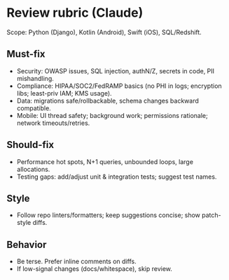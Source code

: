 # Review rubric (Claude)
Scope: Python (Django), Kotlin (Android), Swift (iOS), SQL/Redshift.

## Must-fix
- Security: OWASP issues, SQL injection, authN/Z, secrets in code, PII mishandling.
- Compliance: HIPAA/SOC2/FedRAMP basics (no PHI in logs; encryption libs; least-priv IAM; KMS usage).
- Data: migrations safe/rollbackable, schema changes backward compatible.
- Mobile: UI thread safety; background work; permissions rationale; network timeouts/retries.

## Should-fix
- Performance hot spots, N+1 queries, unbounded loops, large allocations.
- Testing gaps: add/adjust unit & integration tests; suggest test names.

## Style
- Follow repo linters/formatters; keep suggestions concise; show patch-style diffs.

## Behavior
- Be terse. Prefer inline comments on diffs.
- If low-signal changes (docs/whitespace), skip review.
